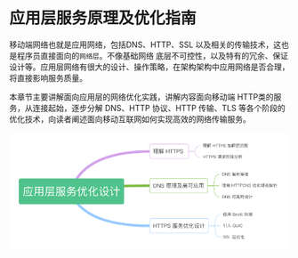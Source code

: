 # 应用层服务原理及优化指南

移动端网络也就是应用网络，包括DNS、HTTP、SSL 以及相关的传输技术，这也是程序员直接面向的`网络层`。不像基础网络 底层不可控性，以及特有的冗余、保证设计等。应用层网络有很大的设计、操作策略，在架构架构中应用网络是否合理，将直接影响服务质量。

本章节主要讲解面向应用层的网络优化实践，讲解内容面向移动端 HTTP类的服务，从连接起始，逐步分解 DNS、HTTP 协议、HTTP 传输、TLS 等各个阶段的优化技术，向读者阐述面向移动互联网如何实现高效的网络传输服务。

<div  align="center">
	<img src="../assets/http-summary.png" width = "550"  align=center />
</div>